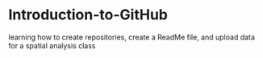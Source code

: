 # Introduction-to-GitHub
learning how to create repositories, create a ReadMe file, and upload data for a spatial analysis class
